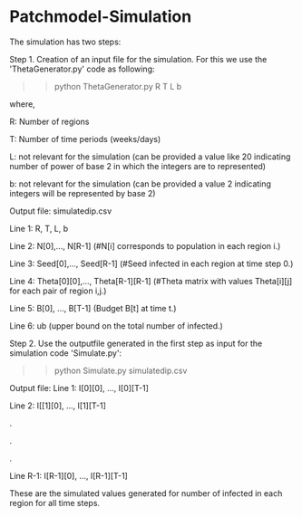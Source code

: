 # Patchmodel-Simulation

The simulation has two steps:

Step 1. Creation of an input file for the simulation. For this we use the 'ThetaGenerator.py' code as following:

>> python ThetaGenerator.py R T L b

where, 

R: Number of regions

T: Number of time periods (weeks/days)

L: not relevant for the simulation (can be provided a value like 20 indicating number of power of base 2 in which the integers are to 
represented)

b: not relevant for the simulation (can be provided a value 2 indicating integers will be represented by base 2)

Output file: simulatedip.csv

Line 1: R, T, L, b

Line 2: N[0],..., N[R-1]        (#N[i] corresponds to population in each region i.)

Line 3: Seed[0],..., Seed[R-1]   (#Seed infected in each region at time step 0.)

Line 4: Theta[0][0],..., Theta[R-1][R-1] (#Theta matrix with values Theta[i][j] for each pair of region i,j.)

Line 5: B[0], ..., B[T-1]  (Budget B[t] at time t.)

Line 6: ub (upper bound on the total number of infected.)

Step 2. Use the outputfile generated in the first step as input for the simulation code 'Simulate.py':

>> python Simulate.py simulatedip.csv

Output file:
Line 1: I[0][0], ..., I[0][T-1]

Line 2: I[[1][0], ..., I[1][T-1]

.

.

.

Line R-1: I[R-1][0], ..., I[R-1][T-1]

These are the simulated values generated for number of infected in each region for all time steps.
